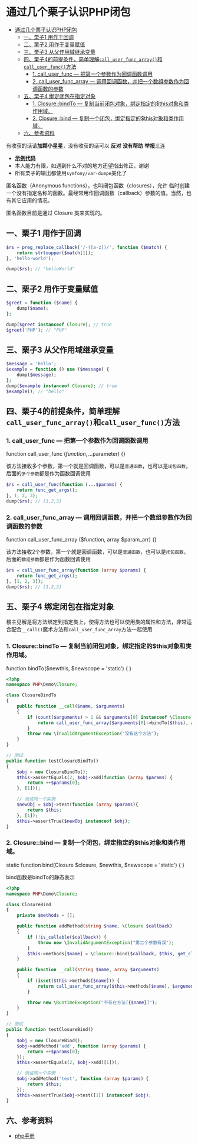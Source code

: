 # 通过几个栗子认识PHP闭包

<!-- TOC -->

- [通过几个栗子认识PHP闭包](#通过几个栗子认识php闭包)
    - [一、栗子1 用作于回调](#一栗子1-用作于回调)
    - [二、栗子2 用作于变量赋值](#二栗子2-用作于变量赋值)
    - [三、栗子3 从父作用域继承变量](#三栗子3-从父作用域继承变量)
    - [四、栗子4的前提条件，简单理解`call_user_func_array()`和`call_user_func()`方法](#四栗子4的前提条件简单理解call_user_func_array和call_user_func方法)
        - [1. call_user_func — 把第一个参数作为回调函数调用](#1-call_user_func--把第一个参数作为回调函数调用)
        - [2. call_user_func_array — 调用回调函数，并把一个数组参数作为回调函数的参数](#2-call_user_func_array--调用回调函数并把一个数组参数作为回调函数的参数)
    - [五、栗子4 绑定闭包在指定对象](#五栗子4-绑定闭包在指定对象)
        - [1. Closure::bindTo — 复制当前闭包对象，绑定指定的$this对象和类作用域。](#1-closurebindto--复制当前闭包对象绑定指定的this对象和类作用域)
        - [2. Closure::bind — 复制一个闭包，绑定指定的$this对象和类作用域。](#2-closurebind--复制一个闭包绑定指定的this对象和类作用域)
    - [六、参考资料](#六参考资料)

<!-- /TOC -->

有收获的话请**加颗小星星**，没有收获的话可以 **反对** **没有帮助** **举报**三连

- [**示例代码**](https://github.com/OMGZui/noteBook/tree/master/php/Demo/Closure)
- 本人能力有限，如遇到什么不对的地方还望指出修正，谢谢
- 所有栗子的输出都使用`symfony/var-dumpe`美化了

匿名函数（Anonymous functions），也叫闭包函数（closures），允许 临时创建一个没有指定名称的函数。最经常用作回调函数（callback）参数的值。当然，也有其它应用的情况。

匿名函数目前是通过 Closure 类来实现的。

## 一、栗子1 用作于回调

```php
$rs = preg_replace_callback('/-([a-z])/', function ($match) {
    return strtoupper($match[1]);
}, 'hello-world');

dump($rs); // "helloWorld"
```

## 二、栗子2 用作于变量赋值

```php
$greet = function ($name) {
    dump($name);
};

dump($greet instanceof Closure); // true
$greet('PHP'); // "PHP"
```

## 三、栗子3 从父作用域继承变量

```php
$message = 'hello';
$example = function () use ($message) {
    dump($message);
};
dump($example instanceof Closure); // true
$example(); // "hello"
```

## 四、栗子4的前提条件，简单理解`call_user_func_array()`和`call_user_func()`方法



### 1. call_user_func — 把第一个参数作为回调函数调用

function call_user_func ($function, ...$parameter) {}

该方法接收多个参数，第一个就是回调函数，可以是`普通函数`，也可以是`闭包函数`，后面的`多个参数`都是作为函数回调使用

```php
$rs = call_user_func(function (...$params) {
    return func_get_args();
}, 1, 2, 3);
dump($rs); // [1,2,3]

```

### 2. call_user_func_array — 调用回调函数，并把一个数组参数作为回调函数的参数

function call_user_func_array ($function, array $param_arr) {}

该方法接收2个参数，第一个就是回调函数，可以是`普通函数`，也可以是`闭包函数`，后面的`数组参数`都是作为函数回调使用

```php
$rs = call_user_func_array(function (array $params) {
    return func_get_args();
}, [1, 2, 3]);
dump($rs); // [1,2,3]
```

## 五、栗子4 绑定闭包在指定对象

楼主见解是将方法绑定到指定类上，使得方法也可以使用类的属性和方法，非常适合配合`__call()`魔术方法和`call_user_func_array`方法一起使用

### 1. Closure::bindTo — 复制当前闭包对象，绑定指定的$this对象和类作用域。

function bindTo($newthis, $newscope = 'static') { }

```php
<?php
namespace PHP\Demo\Closure;

class ClosureBindTo
{
    public function __call($name, $arguments)
    {
        if (count($arguments) > 1 && $arguments[0] instanceof \Closure) {
            return call_user_func_array($arguments[0]->bindTo($this), array_slice($arguments, 1));
        }
        throw new \InvalidArgumentException("没有这个方法");
    }
}

// 测试
public function testClosureBindTo()
{
    $obj = new ClosureBindTo();
    $this->assertEquals(2, $obj->add(function (array $params) {
        return ++$params[0];
    }, [1]));

    // 测试同一个实例
    $newObj = $obj->test(function (array $params){
        return $this;
    }, [1]);
    $this->assertTrue($newObj instanceof $obj);
}

```

### 2. Closure::bind — 复制一个闭包，绑定指定的$this对象和类作用域。

static function bind(Closure $closure, $newthis, $newscope = 'static') { }

bind函数是bindTo的静态表示

```php
<?php
namespace PHP\Demo\Closure;

class ClosureBind
{
    private $methods = [];

    public function addMethod(string $name, \Closure $callback)
    {
        if (!is_callable($callback)) {
            throw new \InvalidArgumentException("第二个参数有误");
        }
        $this->methods[$name] = \Closure::bind($callback, $this, get_class());
    }

    public function __call(string $name, array $arguments)
    {
        if (isset($this->methods[$name])) {
            return call_user_func_array($this->methods[$name], $arguments);
        }

        throw new \RuntimeException("不存在方法[{$name}]");
    }
}

// 测试
public function testClosureBind()
{
    $obj = new ClosureBind();
    $obj->addMethod('add', function (array $params) {
        return ++$params[0];
    });
    $this->assertEquals(2, $obj->add([1]));

    // 测试同一个实例
    $obj->addMethod('test', function (array $params) {
        return $this;
    });
    $this->assertTrue($obj->test([1]) instanceof $obj);
}

```

## 六、参考资料

- [php手册](http://php.net/manual/zh/functions.anonymous.php)